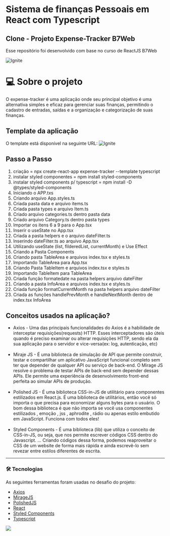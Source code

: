 # Sistema de finanças Pessoais em React com Typescript

## Clone - Projeto Expense-Tracker B7Web

Esse repositório foi desenvolvido com base no curso de ReactJS B7Web <br>

![Ignite](./public/ignite-react.jpg 'Ignite') <br>

# 💻 Sobre o projeto

O expense-tracker é uma aplicação onde seu principal objetivo é uma alternativa simples e eficaz para gerenciar suas finanças, permitindo o cadastro de entradas, saídas e a organização e categorização de suas finanças.

## Template da aplicação

O template está disponível na seguinte URL:
![Ignite](./public/da-money.jpg 'Ignite') <br>

## Passo a Passo
1. criação = npx create-react-app expense-tracker --template typescript
2. instalar styled componentes = npm install styled-components
3. instalar styled components p/ typescript = npm install -D @types/styled-components
4. Iniciando o APP.txs
5. Criando arquivo App.styles.ts
6. Criada pasta data e arquivo items.ts
7. Criada pasta types e arquivo Item.ts
8. Criado arquivo categories.ts dentro pasta data
9. Criado arquivo Category.ts dentro pasta types
10. Importar os itens 6 a 9 para o App.tsx
11. Inserir o useState no App.tsx
12. Criada a pasta helpers e o arquivo dateFilter.ts
13. Inserindo dateFilter.ts ao arquivo App.tsx
14. Utilizando useState (list, filderedList, currentMonth) e Use Effect
15. Criando a Pasta Components
16. Criando pasta TableArea e arquivos index.tsx e styles.ts
17. Importando TableArea para App.tsx
18. Criando Pasta TableItem e arquivos index.tsx e styles.ts
19. Importando TableItem para TableArea
20. Criada função formatedate na pasta helpers arquivo dateFilter
21. Criando a pasta InfoArea e arquivos index.tsx e styles.ts
22. Criada função formatCurrentMonth na pasta helpers arquivo dateFilter
23. Criada as funções handlePrevMonth e handleNextMonth dentro de index.tsx InfoArea

## Conceitos usados na aplicação?

  - Axios - Uma das principais funcionalidades do Axios é a habilidade de interceptar requisições(requests) HTTP. Esses interceptadores são úteis quando é preciso examinar ou alterar requisições HTTP, sendo ela da sua aplicação para o servidor e vice-versa(ex: log, autenticação, etc)<br><br>
  - Miraje JS - É uma biblioteca de simulação de API que permite construir, testar e compartilhar um aplicativo JavaScript funcional completo sem ter que depender de qualquer API ou serviço de back-end. O Mirage JS resolve o problema de testar APIs de back-end sem depender dessas APIs. Ele permite uma experiência de desenvolvimento front-end perfeita ao simular APIs de produção.<br><br>
  - Polished JS - É uma biblioteca CSS-in-JS de utilitário para componentes estilizados em React.js. É uma biblioteca de utilitários, então você só importa o que precisa para economizar alguns bytes para o usuário. O bom dessa biblioteca é que não importa se você usa componentes estilizados , emoção , jss , aphrodite , rádio ou apenas estilo embutido em JavaScript. Funciona com todos eles!<br><br>
  - Styled Components - É uma biblioteca (lib) que utiliza o conceito de CSS-in-JS, ou seja, que nos permite escrever códigos CSS dentro do Javascript. ... Criando códigos dessa forma, podemos reaproveitar o CSS de um website de forma mais rápida e ainda escrevê-lo sem revezar entre estilos diferentes de escrita.

---
### 🛠 Tecnologias

As seguintes ferramentas foram usadas no desafio do projeto:

- [Axios](https://github.com/axios/axios)
- [MirageJS](https://miragejs.com/)
- [PolishedJS](https://polished.js.org/)
- [React](https://reactjs.org/)
- [Styled Components](https://styled-components.com/)
- [Typescript](https://www.typescriptlang.org/docs/handbook/react.html)


 <img src="https://img.shields.io/static/v1?label=DEV&message=Darcisio Almeida&color=7159c1&style=for-the-badge&logo=ghost"/>

